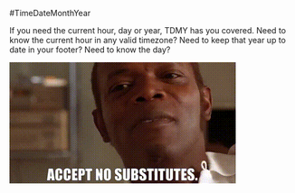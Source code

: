 #TimeDateMonthYear

If you need the current hour, day or year, TDMY has you covered. Need to know the current hour in any valid timezone? Need to keep that year up to date in your footer? Need to know the day? 

![Accept no Substitutes](images/accept-no-substitutes.gif)